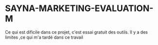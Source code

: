 # SAYNA-MARKETING-EVALUATION-M
Ce qui est dificile dans ce projet, c'est essai gratuit des outils. Il y a des limites ,ce qui m'a tardé dans ce travail
